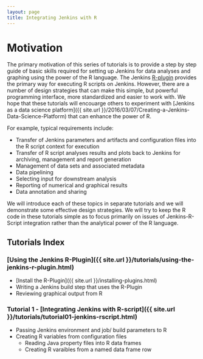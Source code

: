 ```yaml
---
layout: page
title: Integrating Jenkins with R
---
```


# Motivation

The primary motivation of this series of tutorials is to provide a step by step guide of basic skills required for setting up Jenkins for data analyses and graphing using the power of the R language. The Jenkins [R-plugin](https://wiki.jenkins-ci.org/display/JENKINS/R+Plugin) provides the primary way for executing R scripts on Jenkins. However, there are a number of design strategies that can make this simple, but powerful programming interface, more standardized and easier to work with. We hope that these tutorials will encouarge others to experiment with [Jenkins as a data science platform]({{ site.url }}/2016/03/07/Creating-a-Jenkins-Data-Science-Platform) that can enhance the power of R.

For example, typical requirements include:

- Transfer of Jenkins parameters and artifacts and configuration files into the R script context for execution
- Transfer of R script analyses results and plots back to Jenkins for archiving, management and report generation
- Management of data sets and associated metadata
- Data pipelining
- Selecting input for downstream analysis
- Reporting of numerical and graphical results
- Data annotation and sharing

We will introduce each of these topics in separate tutorials and we will demonstrate some effective design strategies. We will try to keep the R code in these tutorials simple as to focus primarily on issues of Jenkins-R-Script integration rather than the analytical power of the R language.

## Tutorials Index

### [Using the Jenkins R-Plugin]({{ site.url }}/tutorials/using-the-jenkins-r-plugin.html)
- [Install the R-Plugin]({{ site.url }}/installing-plugins.html)
- Writing a Jenkins build step that uses the R-Plugin
- Reviewing graphical output from R

### Tutorial 1 - [Integrating Jenkins with R-script]({{ site.url }}/tutorials/tutorial01-jenkins-rscript.html)
- Passing Jenkins environment and job/ build parameters to R
- Creating R variables from configuration files
  - Reading Java property files into R data frames
  - Creating R varaibles from a named data frame row

